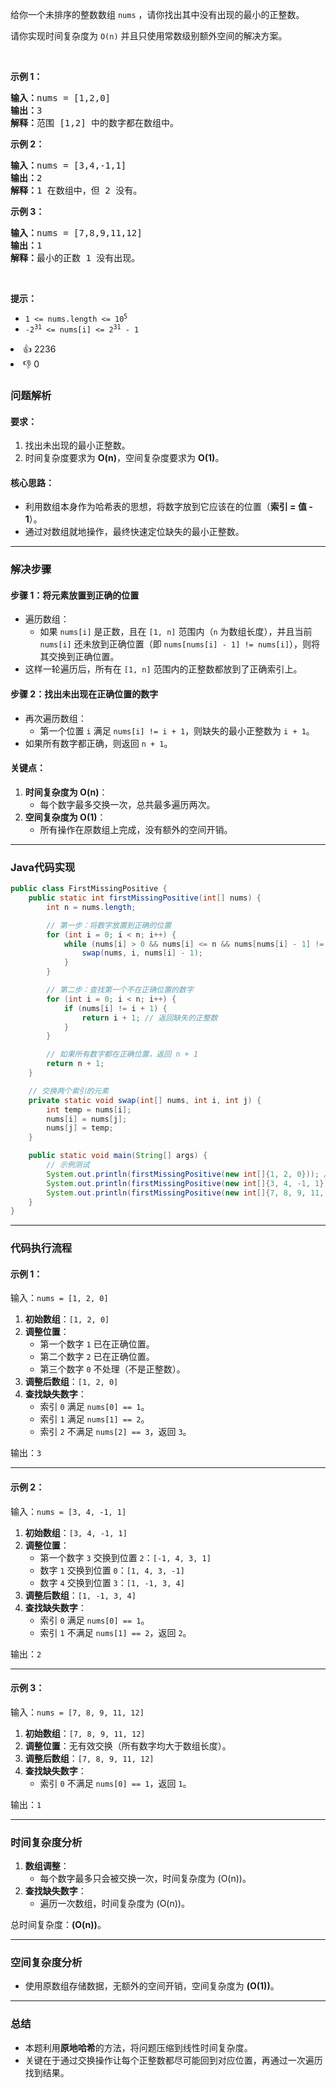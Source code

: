<p>给你一个未排序的整数数组 <code>nums</code> ，请你找出其中没有出现的最小的正整数。</p> 请你实现时间复杂度为 
<code>O(n)</code> 并且只使用常数级别额外空间的解决方案。

<p>&nbsp;</p>

<p><strong>示例 1：</strong></p>

<pre>
<strong>输入：</strong>nums = [1,2,0]
<strong>输出：</strong>3
<strong>解释：</strong>范围 [1,2] 中的数字都在数组中。</pre>

<p><strong>示例 2：</strong></p>

<pre>
<strong>输入：</strong>nums = [3,4,-1,1]
<strong>输出：</strong>2
<strong>解释：</strong>1 在数组中，但 2 没有。</pre>

<p><strong>示例 3：</strong></p>

<pre>
<strong>输入：</strong>nums = [7,8,9,11,12]
<strong>输出：</strong>1
<strong>解释：</strong>最小的正数 1 没有出现。</pre>

<p>&nbsp;</p>

<p><strong>提示：</strong></p>

<ul> 
 <li><code>1 &lt;= nums.length &lt;= 10<sup>5</sup></code></li> 
 <li><code>-2<sup>31</sup> &lt;= nums[i] &lt;= 2<sup>31</sup> - 1</code></li> 
</ul>

<div><li>👍 2236</li><li>👎 0</li></div>


### **问题解析**

#### 要求：
1. 找出未出现的最小正整数。
2. 时间复杂度要求为 **O(n)**，空间复杂度要求为 **O(1)**。

#### 核心思路：
- 利用数组本身作为哈希表的思想，将数字放到它应该在的位置（**索引 = 值 - 1**）。
- 通过对数组就地操作，最终快速定位缺失的最小正整数。

---

### **解决步骤**

#### **步骤 1：将元素放置到正确的位置**
- 遍历数组：
    - 如果 `nums[i]` 是正数，且在 `[1, n]` 范围内（`n` 为数组长度），并且当前 `nums[i]` 还未放到正确位置（即 `nums[nums[i] - 1] != nums[i]`），则将其交换到正确位置。
- 这样一轮遍历后，所有在 `[1, n]` 范围内的正整数都放到了正确索引上。

#### **步骤 2：找出未出现在正确位置的数字**
- 再次遍历数组：
    - 第一个位置 `i` 满足 `nums[i] != i + 1`，则缺失的最小正整数为 `i + 1`。
- 如果所有数字都正确，则返回 `n + 1`。

#### **关键点：**
1. **时间复杂度为 O(n)**：
    - 每个数字最多交换一次，总共最多遍历两次。
2. **空间复杂度为 O(1)**：
    - 所有操作在原数组上完成，没有额外的空间开销。

---

### **Java代码实现**

```java
public class FirstMissingPositive {
    public static int firstMissingPositive(int[] nums) {
        int n = nums.length;

        // 第一步：将数字放置到正确的位置
        for (int i = 0; i < n; i++) {
            while (nums[i] > 0 && nums[i] <= n && nums[nums[i] - 1] != nums[i]) {
                swap(nums, i, nums[i] - 1);
            }
        }

        // 第二步：查找第一个不在正确位置的数字
        for (int i = 0; i < n; i++) {
            if (nums[i] != i + 1) {
                return i + 1; // 返回缺失的正整数
            }
        }

        // 如果所有数字都在正确位置，返回 n + 1
        return n + 1;
    }

    // 交换两个索引的元素
    private static void swap(int[] nums, int i, int j) {
        int temp = nums[i];
        nums[i] = nums[j];
        nums[j] = temp;
    }

    public static void main(String[] args) {
        // 示例测试
        System.out.println(firstMissingPositive(new int[]{1, 2, 0})); // 输出：3
        System.out.println(firstMissingPositive(new int[]{3, 4, -1, 1})); // 输出：2
        System.out.println(firstMissingPositive(new int[]{7, 8, 9, 11, 12})); // 输出：1
    }
}
```

---

### **代码执行流程**

#### 示例 1：
输入：`nums = [1, 2, 0]`

1. **初始数组**：`[1, 2, 0]`
2. **调整位置**：
    - 第一个数字 `1` 已在正确位置。
    - 第二个数字 `2` 已在正确位置。
    - 第三个数字 `0` 不处理（不是正整数）。
3. **调整后数组**：`[1, 2, 0]`
4. **查找缺失数字**：
    - 索引 `0` 满足 `nums[0] == 1`。
    - 索引 `1` 满足 `nums[1] == 2`。
    - 索引 `2` 不满足 `nums[2] == 3`，返回 `3`。

输出：`3`

---

#### 示例 2：
输入：`nums = [3, 4, -1, 1]`

1. **初始数组**：`[3, 4, -1, 1]`
2. **调整位置**：
    - 第一个数字 `3` 交换到位置 `2`：`[-1, 4, 3, 1]`
    - 数字 `1` 交换到位置 `0`：`[1, 4, 3, -1]`
    - 数字 `4` 交换到位置 `3`：`[1, -1, 3, 4]`
3. **调整后数组**：`[1, -1, 3, 4]`
4. **查找缺失数字**：
    - 索引 `0` 满足 `nums[0] == 1`。
    - 索引 `1` 不满足 `nums[1] == 2`，返回 `2`。

输出：`2`

---

#### 示例 3：
输入：`nums = [7, 8, 9, 11, 12]`

1. **初始数组**：`[7, 8, 9, 11, 12]`
2. **调整位置**：无有效交换（所有数字均大于数组长度）。
3. **调整后数组**：`[7, 8, 9, 11, 12]`
4. **查找缺失数字**：
    - 索引 `0` 不满足 `nums[0] == 1`，返回 `1`。

输出：`1`

---

### **时间复杂度分析**
1. **数组调整**：
    - 每个数字最多只会被交换一次，时间复杂度为 \(O(n)\)。
2. **查找缺失数字**：
    - 遍历一次数组，时间复杂度为 \(O(n)\)。

总时间复杂度：**\(O(n)\)**。

---

### **空间复杂度分析**
- 使用原数组存储数据，无额外的空间开销，空间复杂度为 **\(O(1)\)**。

---

### **总结**
- 本题利用**原地哈希**的方法，将问题压缩到线性时间复杂度。
- 关键在于通过交换操作让每个正整数都尽可能回到对应位置，再通过一次遍历找到结果。